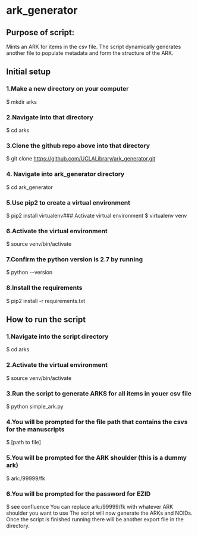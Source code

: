 # ark_generator

## Purpose of script:
Mints an ARK for items in the csv file. The script dynamically generates another file to populate metadata and form the structure of the ARK.

## Initial setup
### 1.Make a new directory on your computer
  $ mkdir arks
### 2.Navigate into that directory
  $ cd arks
### 3.Clone the github repo above into that directory
  $ git clone https://github.com/UCLALibrary/ark_generator.git
### 4. Navigate into ark_generator directory
  $ cd ark_generator
### 5.Use pip2 to create a virtual environment
  $ pip2 install virtualenv### Activate virtual environment
   $ virtualenv venv
### 6.Activate the virtual environment
  $ source venv/bin/activate
### 7.Confirm the python version is 2.7 by running 
  $ python --version
### 8.Install the requirements
  $ pip2 install -r requirements.txt

## How to run the script
### 1.Navigate into the script directory
  $ cd arks
### 2.Activate the virtual environment
  $ source venv/bin/activate
### 3.Run the script to generate ARKS for all items in youer csv file
  $ python simple_ark.py
### 4.You will be prompted for the file path that contains the csvs for the manuscripts
  $ [path to file]
### 5.You will be prompted for the ARK shoulder (this is a dummy ark)
  $ ark:/99999/fk
### 6.You will be prompted for the password for EZID
  $ see confluence
You can replace ark:/99999/fk with whatever ARK shoulder you want to use 
The script will now generate the ARKs and NOIDs. Once the script is finished running there will be another export file in the directory.

